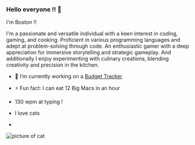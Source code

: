 ### Hello everyone !! 👋

I'm Boston !!

I'm a passionate and versatile individual with a keen interest in coding, gaming, and cooking. Proficient in various programming languages and adept at problem-solving through code. An enthusiastic gamer with a deep appreciation for immersive storytelling and strategic gameplay. And additionally I enjoy experimenting with culinary creations, blending creativity and precision in the kitchen.

- 🔭 I’m currently working on a [Budget Tracker](https://github.com/Boston-Phillips-Lepaio/Budget-Tracker)
- ⚡ Fun fact: I can eat 12 Big Macs in an hour
- 130 wpm at typing !
- I love cats

- 
![picture of cat](https://i.pinimg.com/564x/5a/5f/72/5a5f721f6e1e62b2fa4541fd52154bd3.jpg)
<!--
**Boston-Phillips-Lepaio/Boston-Phillips-Lepaio** is a ✨ _special_ ✨ repository because its `README.md` (this file) appears on your GitHub profile.

Here are some ideas to get you started:

- 🔭 I’m currently working on ...
- 🌱 I’m currently learning ...
- 👯 I’m looking to collaborate on ...
- 🤔 I’m looking for help with ...
- 💬 Ask me about ...
- 📫 How to reach me: ...
- 😄 Pronouns: ...
- ⚡ Fun fact: ...
-->
